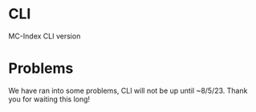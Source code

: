 # CLI
MC-Index CLI version

# Problems
We have ran into some problems, CLI will not be up until ~8/5/23.
Thank you for waiting this long!
